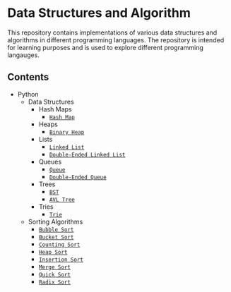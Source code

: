 # Data Structures and Algorithm 
This repository contains implementations of various data structures and algorithms in different programming languages. The repository is intended for learning purposes and is used to explore different programming langauges.

## Contents
* Python
    * Data Structures
        * Hash Maps
            * [`Hash Map`](https://github.com/Woobs8/data_structures_and_algorithms/blob/master/DataStructures/HashMaps/hash_map.py)
        * Heaps
            * [`Binary Heap`](https://github.com/Woobs8/data_structures_and_algorithms/blob/master/DataStructures/Heaps/binary_heap.py)
        * Lists
            * [`Linked List`](https://github.com/Woobs8/data_structures_and_algorithms/blob/master/DataStructures/Lists/linked_list.py)
            * [`Double-Ended Linked List`](https://github.com/Woobs8/data_structures_and_algorithms/blob/master/DataStructures/Heaps/de_linked_list.py)
        * Queues
            * [`Queue`](https://github.com/Woobs8/data_structures_and_algorithms/blob/master/DataStructures/Queues/queue.py)
            * [`Double-Ended Queue`](https://github.com/Woobs8/data_structures_and_algorithms/blob/master/DataStructures/Queues/de_queue.py)
        * Trees
            * [`BST`](https://github.com/Woobs8/data_structures_and_algorithms/blob/master/DataStructures/Trees/binary_search_tree.py)
            * [`AVL Tree`](https://github.com/Woobs8/data_structures_and_algorithms/blob/master/DataStructures/Trees/avl_tree.py)
        * Tries
            * [`Trie`](https://github.com/Woobs8/data_structures_and_algorithms/blob/master/DataStructures/Tries/trie.py)
    * Sorting Algorithms
        * [`Bubble Sort`](https://github.com/Woobs8/data_structures_and_algorithms/blob/master/Sorting/bubble_sort.py)
        * [`Bucket Sort`](https://github.com/Woobs8/data_structures_and_algorithms/blob/master/Sorting/bucket_sort.py)
        * [`Counting Sort`](https://github.com/Woobs8/data_structures_and_algorithms/blob/master/Sorting/counting_sort.py)
        * [`Heap Sort`](https://github.com/Woobs8/data_structures_and_algorithms/blob/master/Sorting/heap_sort.py)
        * [`Insertion Sort`](https://github.com/Woobs8/data_structures_and_algorithms/blob/master/Sorting/insertion_sort.py)
        * [`Merge Sort`](https://github.com/Woobs8/data_structures_and_algorithms/blob/master/Sorting/merge_sort.py)
        * [`Quick Sort`](https://github.com/Woobs8/data_structures_and_algorithms/blob/master/Sorting/quick_sort.py)
        * [`Radix Sort`](https://github.com/Woobs8/data_structures_and_algorithms/blob/master/Sorting/radix_sort.py)

